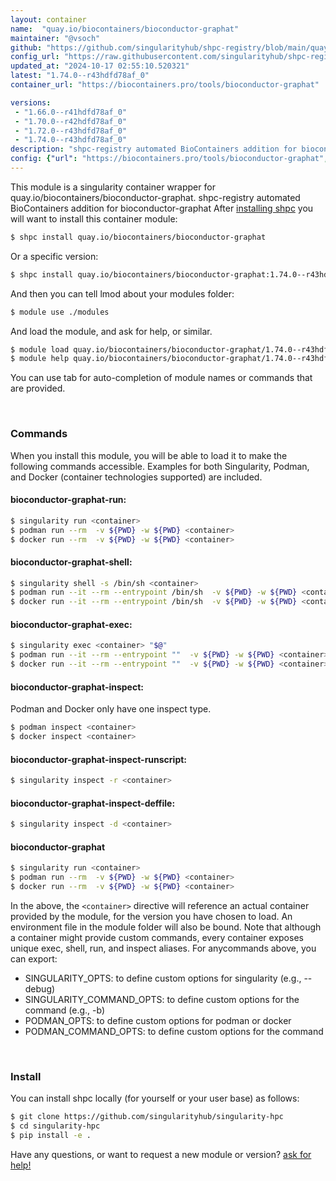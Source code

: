 ```yaml
---
layout: container
name:  "quay.io/biocontainers/bioconductor-graphat"
maintainer: "@vsoch"
github: "https://github.com/singularityhub/shpc-registry/blob/main/quay.io/biocontainers/bioconductor-graphat/container.yaml"
config_url: "https://raw.githubusercontent.com/singularityhub/shpc-registry/main/quay.io/biocontainers/bioconductor-graphat/container.yaml"
updated_at: "2024-10-17 02:55:10.520321"
latest: "1.74.0--r43hdfd78af_0"
container_url: "https://biocontainers.pro/tools/bioconductor-graphat"

versions:
 - "1.66.0--r41hdfd78af_0"
 - "1.70.0--r42hdfd78af_0"
 - "1.72.0--r43hdfd78af_0"
 - "1.74.0--r43hdfd78af_0"
description: "shpc-registry automated BioContainers addition for bioconductor-graphat"
config: {"url": "https://biocontainers.pro/tools/bioconductor-graphat", "maintainer": "@vsoch", "description": "shpc-registry automated BioContainers addition for bioconductor-graphat", "latest": {"1.74.0--r43hdfd78af_0": "sha256:2e836a7a4f02cb8b7d82aadc4dd3d8ac38405c33e7bbd755a06c1958d5a4e688"}, "tags": {"1.66.0--r41hdfd78af_0": "sha256:9ea4e82629e22eee490537368ca749e36bcc38ac48508778b9476b08bc5b4ad0", "1.70.0--r42hdfd78af_0": "sha256:8516f40bb5783ba1387736aea371380d762c2121eaf199283cdb70b5e3d4caee", "1.72.0--r43hdfd78af_0": "sha256:f71441484b368a32a67d5a3d93e7851d25975292a181fb0a603a4815cba94900", "1.74.0--r43hdfd78af_0": "sha256:2e836a7a4f02cb8b7d82aadc4dd3d8ac38405c33e7bbd755a06c1958d5a4e688"}, "docker": "quay.io/biocontainers/bioconductor-graphat"}
---
```


This module is a singularity container wrapper for quay.io/biocontainers/bioconductor-graphat.
shpc-registry automated BioContainers addition for bioconductor-graphat
After [installing shpc](#install) you will want to install this container module:


```bash
$ shpc install quay.io/biocontainers/bioconductor-graphat
```

Or a specific version:

```bash
$ shpc install quay.io/biocontainers/bioconductor-graphat:1.74.0--r43hdfd78af_0
```

And then you can tell lmod about your modules folder:

```bash
$ module use ./modules
```

And load the module, and ask for help, or similar.

```bash
$ module load quay.io/biocontainers/bioconductor-graphat/1.74.0--r43hdfd78af_0
$ module help quay.io/biocontainers/bioconductor-graphat/1.74.0--r43hdfd78af_0
```

You can use tab for auto-completion of module names or commands that are provided.

<br>

### Commands

When you install this module, you will be able to load it to make the following commands accessible.
Examples for both Singularity, Podman, and Docker (container technologies supported) are included.

#### bioconductor-graphat-run:

```bash
$ singularity run <container>
$ podman run --rm  -v ${PWD} -w ${PWD} <container>
$ docker run --rm  -v ${PWD} -w ${PWD} <container>
```

#### bioconductor-graphat-shell:

```bash
$ singularity shell -s /bin/sh <container>
$ podman run --it --rm --entrypoint /bin/sh  -v ${PWD} -w ${PWD} <container>
$ docker run --it --rm --entrypoint /bin/sh  -v ${PWD} -w ${PWD} <container>
```

#### bioconductor-graphat-exec:

```bash
$ singularity exec <container> "$@"
$ podman run --it --rm --entrypoint ""  -v ${PWD} -w ${PWD} <container> "$@"
$ docker run --it --rm --entrypoint ""  -v ${PWD} -w ${PWD} <container> "$@"
```

#### bioconductor-graphat-inspect:

Podman and Docker only have one inspect type.

```bash
$ podman inspect <container>
$ docker inspect <container>
```

#### bioconductor-graphat-inspect-runscript:

```bash
$ singularity inspect -r <container>
```

#### bioconductor-graphat-inspect-deffile:

```bash
$ singularity inspect -d <container>
```



#### bioconductor-graphat

```bash
$ singularity run <container>
$ podman run --rm  -v ${PWD} -w ${PWD} <container>
$ docker run --rm  -v ${PWD} -w ${PWD} <container>
```


In the above, the `<container>` directive will reference an actual container provided
by the module, for the version you have chosen to load. An environment file in the
module folder will also be bound. Note that although a container
might provide custom commands, every container exposes unique exec, shell, run, and
inspect aliases. For anycommands above, you can export:

 - SINGULARITY_OPTS: to define custom options for singularity (e.g., --debug)
 - SINGULARITY_COMMAND_OPTS: to define custom options for the command (e.g., -b)
 - PODMAN_OPTS: to define custom options for podman or docker
 - PODMAN_COMMAND_OPTS: to define custom options for the command

<br>

### Install

You can install shpc locally (for yourself or your user base) as follows:

```bash
$ git clone https://github.com/singularityhub/singularity-hpc
$ cd singularity-hpc
$ pip install -e .
```

Have any questions, or want to request a new module or version? [ask for help!](https://github.com/singularityhub/singularity-hpc/issues)